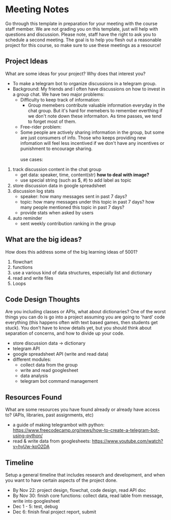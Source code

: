 # Meeting Notes

Go through this template in preparation for your meeting with the course staff member. We are not grading you on this template, just will help with questions and discussion. Please note, staff have the right to ask you to schedule a second meeting. The goal is to help you flesh out a reasonable project for this course, so make sure to use these meetings as a resource!

## Project Ideas
What are some ideas for your project? Why does that interest you?
* To make a telegram bot to organize discussions in a telegram group.
* Background: My friends and I often have discussions on how to invest in a group chat. We have two major problems:
  * Difficulty to keep track of information:
    * Group memebers contribute valuable information everyday in the chat group. But it's hard for memebers to remember everthing if we don't note down these informaiton. As time passes, we tend to forget most of them.
  * Free-rider problem:
  * Some people are actively sharing information in the group, but some are just consumers of info. Those who keeps providing new infomation will feel less incentived if we don't have any incentives or punishment to encourage sharing.
<br> </br>
use cases:
1. track discussion content in the chat group 
    - get data: speaker, time, content(str)  **how to deal with image?** 
    - use special string (such as $, #) to add label as topic 
2. store discussion data in google spreadsheet 
3. discussion log stats 
    - speaker: how many messages sent in past 7 days? 
    - topic: how many messages under this topic in past 7 days? how many people mentioned this topic in past 7 days?
    - provide stats when asked by users 
4. auto reminder 
    - sent weekly contribution ranking in the group


## What are the big ideas?
How does this address some of the big learning ideas of 5001?
1. flowchart
2. functions
3. use a various kind of data structures, especially list and dictionary
4. read and write files
5. Loops

## Code Design Thoughts
Are you including classes or APIs, what about dictionaries? One of the worst things you can do is go into a project assuming you are going to 'hard' code everything (this happens often with text based games, then students get stuck). You don't have to know details yet, but you should think about separation of concerns, and how to divide up your code. 
* store discussion data -> dictionary
* telegram API
* google spreadsheet API (write and read data)
* different modules:
  * collect data from the group
  * write and read googlesheet
  * data analysis
  * telegram bot command management

## Resources Found
What are some resources you have found already or already have access to? (APIs, libraries, past assignments, etc)
* a guide of making telegrambot with python: https://www.freecodecamp.org/news/how-to-create-a-telegram-bot-using-python/
* read & write data from googlesheets: https://www.youtube.com/watch?v=hyUw-koO2DA

## Timeline
Setup a general timeline that includes research and development, and when you want to have certain aspects of the project done.
* By Nov 22: project design, flowchat, code design, read API doc
* By Nov 30: finish core functions: collect data, read lable from message, write into googlesheet
* Dec 1 - 5: test, debug
* Dec 6: finish final project report, submit
